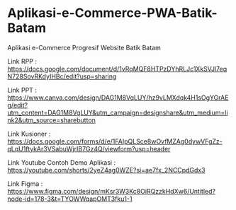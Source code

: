 # Aplikasi-e-Commerce-PWA-Batik-Batam
Aplikasi e-Commerce Progresif Website Batik Batam 

Link RPP : https://docs.google.com/document/d/1vRqMQF8HTPzDYhRLJc1XkSVJl7eqN728SovRKdyIHBc/edit?usp=sharing

Link PPT : https://www.canva.com/design/DAG1M8VqLUY/hz9vLMXdqk4H1sOgYGrAEg/edit?utm_content=DAG1M8VqLUY&utm_campaign=designshare&utm_medium=link2&utm_source=sharebutton

Link Kusioner : https://docs.google.com/forms/d/e/1FAIpQLSce8wOvfMZAg0dywVFgZz-qLqU1ftykAr3VSabuWjrIB7Gz4Q/viewform?usp=header

Link Youtube Contoh Demo Aplikasi : https://youtube.com/shorts/2yeZ4ag0WZE?si=ae7fx_2NCCpdGdx3

Link Figma : https://www.figma.com/design/mKsr3W3Kc8OiRQzzkHdXw6/Untitled?node-id=178-3&t=TYOWWqapOMT3fku1-1
